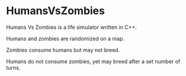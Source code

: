# HumansVsZombies

Humans Vs Zombies is a life simulator written in C++.

Humans and zombies are randomized on a map. 

Zombies consume humans but may not breed.

Humans do not consume zombies, yet may breed after a set number of turns.
